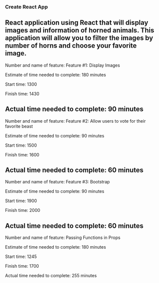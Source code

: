 ### Create React App

React application using React that will display images and information of horned animals. This application will allow you to filter the images by number of horns and choose your favorite image.
---
Number and name of feature: Feature #1: Display Images

Estimate of time needed to complete: 180 minutes

Start time: 1300

Finish time: 1430

Actual time needed to complete: 90 minutes
---
Number and name of feature: Feature #2: Allow users to vote for their favorite beast

Estimate of time needed to complete: 90 minutes

Start time: 1500

Finish time: 1600

Actual time needed to complete: 60 minutes
---
Number and name of feature: Feature #3: Bootstrap

Estimate of time needed to complete: 90 minutes

Start time: 1900

Finish time: 2000

Actual time needed to complete: 60 minutes
---
Number and name of feature: Passing Functions in Props

Estimate of time needed to complete: 180 minutes

Start time: 1245

Finish time: 1700

Actual time needed to complete: 255 minutes
